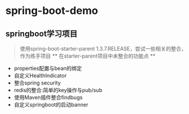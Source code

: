 # spring-boot-demo
## springboot学习项目
> 使用spring-boot-starter-parent 1.3.7.RELEASE，尝试一些相关的整合，作为练手项目
** 在starter-parent项目中未整合的功能点 **
- properties配置与bean的绑定
- 自定义HealthIndicator
- 整合spring security
- redis的整合:简单的key操作与pub/sub
- 使用Maven插件整合findbugs
- 自定义springboot的启动banner